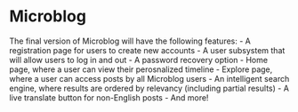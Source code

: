 # Microblog
The final version of Microblog will have the following features:
    - A registration page for users to create new accounts
    - A user subsystem that will allow users to log in and out
    - A password recovery option 
    - Home page, where a user can view their perosnalized timeline
    - Explore page, where a user can access posts by all Microblog users
    - An intelligent search engine, where results are ordered by relevancy (including partial results)
    - A live translate button for non-English posts
    - And more!
